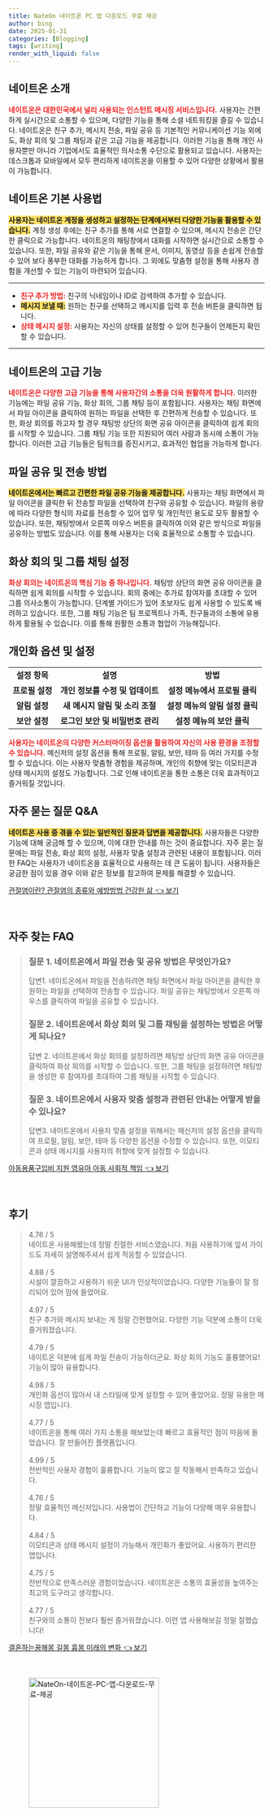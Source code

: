 ```yaml
---
title: NateOn 네이트온 PC 앱 다운로드 무료 제공
author: bing
date: 2025-01-31
categories: [Blogging]
tags: [writing]
render_with_liquid: false
---
```



<h2 id='네이트온_소개'>네이트온 소개</h2>

<p><b><span style="color: #ee2323;">네이트온은 대한민국에서 널리 사용되는 인스턴트 메시징 서비스입니다.</span></b> 사용자는 간편하게 실시간으로 소통할 수 있으며, 다양한 기능을 통해 소셜 네트워킹을 즐길 수 있습니다. 네이트온은 친구 추가, 메시지 전송, 파일 공유 등 기본적인 커뮤니케이션 기능 외에도, 화상 회의 및 그룹 채팅과 같은 고급 기능을 제공합니다. 이러한 기능을 통해 개인 사용자뿐만 아니라 기업에서도 효율적인 의사소통 수단으로 활용되고 있습니다. 사용자는 데스크톱과 모바일에서 모두 편리하게 네이트온을 이용할 수 있어 다양한 상황에서 활용이 가능합니다.</p>

<h2 id='기본_사용법'>네이트온 기본 사용법</h2>

<p><b><span style="background-color: #ffe066;">사용자는 네이트온 계정을 생성하고 설정하는 단계에서부터 다양한 기능을 활용할 수 있습니다.</span></b> 계정 생성 후에는 친구 추가를 통해 서로 연결할 수 있으며, 메시지 전송은 간단한 클릭으로 가능합니다. 네이트온의 채팅창에서 대화를 시작하면 실시간으로 소통할 수 있습니다. 또한, 파일 공유와 같은 기능을 통해 문서, 이미지, 동영상 등을 손쉽게 전송할 수 있어 보다 풍부한 대화를 가능하게 합니다. 그 외에도 맞춤형 설정을 통해 사용자 경험을 개선할 수 있는 기능이 마련되어 있습니다.</p>

<hr />

<ul>
    <li><b><span style="color: #ee2323;">친구 추가 방법:</span></b> 친구의 닉네임이나 ID로 검색하여 추가할 수 있습니다.</li>
    <li><b><span style="background-color: #ffe066;">메시지 보낼 때:</span></b> 원하는 친구를 선택하고 메시지를 입력 후 전송 버튼을 클릭하면 됩니다.</li>
    <li><b><span style="color: #ee2323;">상태 메시지 설정:</span></b> 사용자는 자신의 상태를 설정할 수 있어 친구들이 언제든지 확인할 수 있습니다.</li>
</ul>

<hr />

<h2 id='고급_기능'>네이트온의 고급 기능</h2>

<p><b><span style="color: #ee2323;">네이트온은 다양한 고급 기능을 통해 사용자간의 소통을 더욱 원활하게 합니다.</span></b> 이러한 기능에는 파일 공유 기능, 화상 회의, 그룹 채팅 등이 포함됩니다. 사용자는 채팅 화면에서 파일 아이콘을 클릭하여 원하는 파일을 선택한 후 간편하게 전송할 수 있습니다. 또한, 화상 회의를 하고자 할 경우 채팅방 상단의 화면 공유 아이콘을 클릭하여 쉽게 회의를 시작할 수 있습니다. 그룹 채팅 기능 또한 지원되어 여러 사람과 동시에 소통이 가능합니다. 이러한 고급 기능들은 팀워크를 증진시키고, 효과적인 협업을 가능하게 합니다.</p>

<h2 id='파일_공유'>파일 공유 및 전송 방법</h2>

<p><b><span style="background-color: #ffe066;">네이트온에서는 빠르고 간편한 파일 공유 기능을 제공합니다.</span></b> 사용자는 채팅 화면에서 파일 아이콘을 클릭한 뒤 전송할 파일을 선택하여 친구와 공유할 수 있습니다. 파일의 용량에 따라 다양한 형식의 자료를 전송할 수 있어 업무 및 개인적인 용도로 모두 활용할 수 있습니다. 또한, 채팅방에서 오른쪽 마우스 버튼을 클릭하여 이와 같은 방식으로 파일을 공유하는 방법도 있습니다. 이를 통해 사용자는 더욱 효율적으로 소통할 수 있습니다.</p>

<h2 id='화상회의_설정'>화상 회의 및 그룹 채팅 설정</h2>

<p><b><span style="color: #ee2323;">화상 회의는 네이트온의 핵심 기능 중 하나입니다.</span></b> 채팅방 상단의 화면 공유 아이콘을 클릭하면 쉽게 회의를 시작할 수 있습니다. 회의 중에는 추가로 참여자를 초대할 수 있어 그룹 의사소통이 가능합니다. 단계별 가이드가 있어 초보자도 쉽게 사용할 수 있도록 배려하고 있습니다. 또한, 그룹 채팅 기능은 팀 프로젝트나 가족, 친구들과의 소통에 유용하게 활용될 수 있습니다. 이를 통해 원활한 소통과 협업이 가능해집니다.</p>

<h2 id='사용자_맞춤_설정'>개인화 옵션 및 설정</h2>

<table>
    <tr>
        <td style="text-align: center; height: 17px;"><b>설정 항목</b></td>
        <td style="text-align: center; height: 17px;"><b>설명</b></td>
        <td style="text-align: center; height: 17px;"><b>방법</b></td>
    </tr>
    <tr>
        <td style="text-align: center; height: 17px;"><b>프로필 설정</b></td>
        <td style="text-align: center; height: 17px;"><b>개인 정보를 수정 및 업데이트</b></td>
        <td style="text-align: center; height: 17px;"><b>설정 메뉴에서 프로필 클릭</b></td>
    </tr>
    <tr>
        <td style="text-align: center; height: 17px;"><b>알림 설정</b></td>
        <td style="text-align: center; height: 17px;"><b>새 메시지 알림 및 소리 조절</b></td>
        <td style="text-align: center; height: 17px;"><b>설정 메뉴의 알림 설정 클릭</b></td>
    </tr>
    <tr>
        <td style="text-align: center; height: 17px;"><b>보안 설정</b></td>
        <td style="text-align: center; height: 17px;"><b>로그인 보안 및 비밀번호 관리</b></td>
        <td style="text-align: center; height: 17px;"><b>설정 메뉴의 보안 클릭</b></td>
    </tr>
</table>

<p><b><span style="color: #ee2323;">사용자는 네이트온의 다양한 커스터마이징 옵션을 활용하여 자신의 사용 환경을 조정할 수 있습니다.</span></b> 메신저의 설정 옵션을 통해 프로필, 알림, 보안, 테마 등 여러 가지를 수정할 수 있습니다. 이는 사용자 맞춤형 경험을 제공하며, 개인의 취향에 맞는 이모티콘과 상태 메시지의 설정도 가능합니다. 그로 인해 네이트온을 통한 소통은 더욱 효과적이고 즐거워질 것입니다.</p>

<h2 id='자주_묻는_질문'>자주 묻는 질문 Q&A</h2>

<p><b><span style="background-color: #ffe066;">네이트온 사용 중 겪을 수 있는 일반적인 질문과 답변을 제공합니다.</span></b> 사용자들은 다양한 기능에 대해 궁금해 할 수 있으며, 이에 대한 안내를 하는 것이 중요합니다. 자주 묻는 질문에는 파일 전송, 화상 회의 설정, 사용자 맞춤 설정과 관련된 내용이 포함됩니다. 이러한 FAQ는 사용자가 네이트온을 효율적으로 사용하는 데 큰 도움이 됩니다. 사용자들은 궁금한 점이 있을 경우 이와 같은 정보를 참고하여 문제를 해결할 수 있습니다.</p>


<p><a class="click-button" title="관절염이란? 관절염의 종류와 예방방법 건강한 삶" href="https://aptwhite.github.io/posts/%EA%B4%80%EC%A0%88%EC%97%BC%EC%9D%B4%EB%9E%80-%EA%B4%80%EC%A0%88%EC%97%BC%EC%9D%98-%EC%A2%85%EB%A5%98%EC%99%80-%EC%98%88%EB%B0%A9%EB%B0%A9%EB%B2%95-%EA%B1%B4%EA%B0%95%ED%95%9C-%EC%82%B6/" rel="dofollow">관절염이란? 관절염의 종류와 예방방법 건강한 삶 👈 보기</a></p><br>
<h2 id='자주_찾는_FAQ'>자주 찾는 FAQ</h2>
<div itemscope="" itemtype="https://schema.org/FAQPage"> 
<blockquote> 
<div itemscope="" itemprop="mainEntity" itemtype="https://schema.org/Question"> 
<h3 itemprop="name">질문 1. 네이트온에서 파일 전송 및 공유 방법은 무엇인가요?</h3> 
<div itemscope="" itemprop="acceptedAnswer" itemtype="https://schema.org/Answer"> 
<span itemprop="text"> 
<p>답변1. 네이트온에서 파일을 전송하려면 채팅 화면에서 파일 아이콘을 클릭한 후 원하는 파일을 선택하여 전송할 수 있습니다. 파일 공유는 채팅방에서 오른쪽 마우스를 클릭하여 파일을 공유할 수 있습니다.</p> 
</span> 
</div> 
</div> 

<div itemscope="" itemprop="mainEntity" itemtype="https://schema.org/Question"> 
<h3 itemprop="name">질문 2. 네이트온에서 화상 회의 및 그룹 채팅을 설정하는 방법은 어떻게 되나요?</h3> 
<div itemscope="" itemprop="acceptedAnswer" itemtype="https://schema.org/Answer"> 
<span itemprop="text"> 
<p>답변 2. 네이트온에서 화상 회의를 설정하려면 채팅방 상단의 화면 공유 아이콘을 클릭하여 화상 회의를 시작할 수 있습니다. 또한, 그룹 채팅을 설정하려면 채팅방을 생성한 후 참여자를 초대하여 그룹 채팅을 시작할 수 있습니다.</p> 
</span> 
</div> 
</div> 

<div itemscope="" itemprop="mainEntity" itemtype="https://schema.org/Question"> 
<h3 itemprop="name">질문 3. 네이트온에서 사용자 맞춤 설정과 관련된 안내는 어떻게 받을 수 있나요?</h3> 
<div itemscope="" itemprop="acceptedAnswer" itemtype="https://schema.org/Answer"> 
<span itemprop="text"> 
<p>답변3. 네이트온에서 사용자 맞춤 설정을 위해서는 메신저의 설정 옵션을 클릭하여 프로필, 알림, 보안, 테마 등 다양한 옵션을 수정할 수 있습니다. 또한, 이모티콘과 상태 메시지를 사용자의 취향에 맞게 설정할 수 있습니다.</p> 
</span> 
</div> 
</div> 

</blockquote> 
</div>
<p><a class="click-button" title="아동용품구입비 지원 영유아 아동 사회적 책임" href="https://aptwhite.github.io/posts/%EC%95%84%EB%8F%99%EC%9A%A9%ED%92%88%EA%B5%AC%EC%9E%85%EB%B9%84-%EC%A7%80%EC%9B%90-%EC%98%81%EC%9C%A0%EC%95%84-%EC%95%84%EB%8F%99-%EC%82%AC%ED%9A%8C%EC%A0%81-%EC%B1%85%EC%9E%84/" rel="dofollow">아동용품구입비 지원 영유아 아동 사회적 책임 👈 보기</a></p><br>
<h2 id='후기'>후기</h2>
<div itemscope itemtype="https://schema.org/Product">
  <blockquote>
  <div itemprop="review" itemscope itemtype="https://schema.org/Review">
      <div itemprop="reviewRating" itemscope itemtype="https://schema.org/Rating"> <span itemprop="ratingValue">4.76</span> / <span itemprop="bestRating">5</span> </div>
      <span itemprop="reviewBody">네이트온 사용해봤는데 정말 친절한 서비스였습니다. 처음 사용하기에 앞서 가이드도 자세히 설명해주셔서 쉽게 적응할 수 있었습니다.</span>
  </div>
  <br>
  <div itemprop="review" itemscope itemtype="https://schema.org/Review">
      <div itemprop="reviewRating" itemscope itemtype="https://schema.org/Rating"> <span itemprop="ratingValue">4.88</span> / <span itemprop="bestRating">5</span> </div>
      <span itemprop="reviewBody">시설이 깔끔하고 사용하기 쉬운 UI가 인상적이었습니다. 다양한 기능들이 잘 정리되어 있어 맘에 들었어요.</span>
  </div>
  <br>
  <div itemprop="review" itemscope itemtype="https://schema.org/Review">
      <div itemprop="reviewRating" itemscope itemtype="https://schema.org/Rating"> <span itemprop="ratingValue">4.97</span> / <span itemprop="bestRating">5</span> </div>
      <span itemprop="reviewBody">친구 추가와 메시지 보내는 게 정말 간편했어요. 다양한 기능 덕분에 소통이 더욱 즐거워졌습니다.</span>
  </div>
  <br>
  <div itemprop="review" itemscope itemtype="https://schema.org/Review">
      <div itemprop="reviewRating" itemscope itemtype="https://schema.org/Rating"> <span itemprop="ratingValue">4.79</span> / <span itemprop="bestRating">5</span> </div>
      <span itemprop="reviewBody">네이트온 덕분에 쉽게 파일 전송이 가능하더군요. 화상 회의 기능도 훌륭했어요! 기능이 많아 유용합니다.</span>
  </div>
  <br>
  <div itemprop="review" itemscope itemtype="https://schema.org/Review">
      <div itemprop="reviewRating" itemscope itemtype="https://schema.org/Rating"> <span itemprop="ratingValue">4.98</span> / <span itemprop="bestRating">5</span> </div>
      <span itemprop="reviewBody">개인화 옵션이 많아서 내 스타일에 맞게 설정할 수 있어 좋았어요. 정말 유용한 메시징 앱입니다.</span>
  </div>
  <br>
  <div itemprop="review" itemscope itemtype="https://schema.org/Review">
      <div itemprop="reviewRating" itemscope itemtype="https://schema.org/Rating"> <span itemprop="ratingValue">4.77</span> / <span itemprop="bestRating">5</span> </div>
      <span itemprop="reviewBody">네이트온을 통해 여러 가지 소통을 해보았는데 빠르고 효율적인 점이 마음에 들었습니다. 잘 만들어진 플랫폼입니다.</span>
  </div>
  <br>
  <div itemprop="review" itemscope itemtype="https://schema.org/Review">
      <div itemprop="reviewRating" itemscope itemtype="https://schema.org/Rating"> <span itemprop="ratingValue">4.99</span> / <span itemprop="bestRating">5</span> </div>
      <span itemprop="reviewBody">전반적인 사용자 경험이 훌륭합니다. 기능이 많고 잘 작동해서 만족하고 있습니다.</span>
  </div>
  <br>
  <div itemprop="review" itemscope itemtype="https://schema.org/Review">
      <div itemprop="reviewRating" itemscope itemtype="https://schema.org/Rating"> <span itemprop="ratingValue">4.76</span> / <span itemprop="bestRating">5</span> </div>
      <span itemprop="reviewBody">정말 효율적인 메신저입니다. 사용법이 간단하고 기능이 다양해 매우 유용합니다.</span>
  </div>
  <br>
  <div itemprop="review" itemscope itemtype="https://schema.org/Review">
      <div itemprop="reviewRating" itemscope itemtype="https://schema.org/Rating"> <span itemprop="ratingValue">4.84</span> / <span itemprop="bestRating">5</span> </div>
      <span itemprop="reviewBody">이모티콘과 상태 메시지 설정이 가능해서 개인화가 좋았어요. 사용하기 편리한 앱입니다.</span>
  </div>
  <br>
  <div itemprop="review" itemscope itemtype="https://schema.org/Review">
      <div itemprop="reviewRating" itemscope itemtype="https://schema.org/Rating"> <span itemprop="ratingValue">4.75</span> / <span itemprop="bestRating">5</span> </div>
      <span itemprop="reviewBody">전반적으로 만족스러운 경험이었습니다. 네이트온은 소통의 효율성을 높여주는 최고의 도구라고 생각합니다.</span>
  </div>
  <br>
  <div itemprop="review" itemscope itemtype="https://schema.org/Review">
      <div itemprop="reviewRating" itemscope itemtype="https://schema.org/Rating"> <span itemprop="ratingValue">4.77</span> / <span itemprop="bestRating">5</span> </div>
      <span itemprop="reviewBody">친구와의 소통이 전보다 훨씬 즐거워졌습니다. 이런 앱 사용해보길 정말 잘했습니다!</span>
  </div>
  </blockquote>
</div>
<p><a class="click-button" title="결혼하는꿈해몽 길몽 흉몽 미래의 변화" href="https://aptwhite.github.io/posts/%EA%B2%B0%ED%98%BC%ED%95%98%EB%8A%94%EA%BF%88%ED%95%B4%EB%AA%BD-%EA%B8%B8%EB%AA%BD-%ED%9D%89%EB%AA%BD-%EB%AF%B8%EB%9E%98%EC%9D%98-%EB%B3%80%ED%99%94/" rel="dofollow">결혼하는꿈해몽 길몽 흉몽 미래의 변화 👈 보기</a></p><br>
<figure class="image"><img src="https://aptwhite.github.io/assets/img/thumbnail/NateOn-네이트온-PC-앱-다운로드-무료-제공.webp" alt="NateOn-네이트온-PC-앱-다운로드-무료-제공" width="256" height="256"></figure>